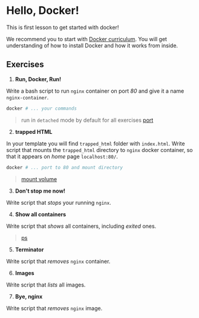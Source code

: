 # Hello, Docker!

This is first lesson to get started with docker!

We recommend you to start with [Docker curriculum](https://docker-curriculum.com/).
You will get understanding of how to install Docker and how it works from inside.


## Exercises

1. **Run, Docker, Run!**

Write a bash script to run `nginx` container on port _80_ and give it a name `nginx-container`.

```bash
docker # ... your commands
```

> run in `detached` mode by default for all exercises
> [port](https://docs.docker.com/config/containers/container-networking/#published-ports)

2. **trapped HTML**

In your template you will find `trapped_html` folder with `index.html`. 
Write script that mounts the `trapped_html` directory to `nginx` docker 
container, so that it appears on _home_ page `localhost:80/`.

```bash
docker # ... port to 80 and mount directory
```

> [mount volume](https://www.digitalocean.com/community/tutorials/how-to-share-data-between-the-docker-container-and-the-host)

3. **Don't stop me now!**

Write script that _stops_ your running `nginx`.

4. **Show all containers**

Write script that _shows_ all containers, including _exited_ ones.

> [ps](https://docs.docker.com/engine/reference/commandline/ps/)

5. **Terminator**

Write script that _removes_ `nginx` container.

6. **Images**

Write script that _lists_ all images.

7. **Bye, nginx**

Write script that _removes_ `nginx` image.
